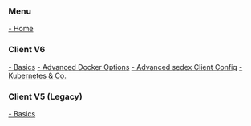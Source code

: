 <h3>Menu</h3>
<a href="/">- Home</a>
<br />
<h3>Client V6</h3>
<a href="/v6/index">- Basics</a>
<a href="/v6/advanced-docker-options">- Advanced Docker Options</a>
<a href="/v6/sedex-client-configuration-options">- Advanced sedex Client Config</a>
<a href="/v6/orchestration">- Kubernetes &amp; Co.</a>
<br />
<h3>Client V5 (Legacy)</h3>
<a href="/v5/index">- Basics</a>
